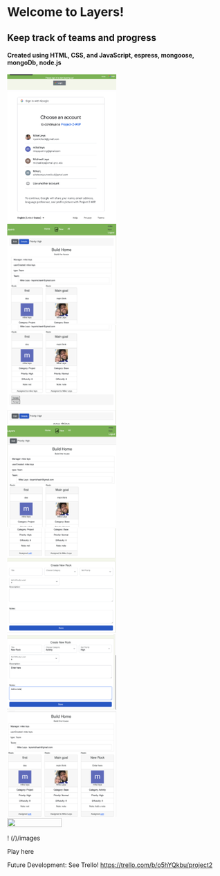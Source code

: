  # Welcome to Layers!

## Keep track of teams and progress

#### Created using HTML, CSS, and JavaScript, espress, mongoose, mongoDb, node.js

<p align-content="center">
    <img src="/public/images/ss6.png" width="50%" height="50%">
    <img src="/public/images/ss7.png" width="50%" height="50%">
    <img src="/public/images/ss8.png" width="50%" height="50%">
    <img src="/public/images/ss9.png" width="50%" height="50%">
    <img src="/public/images/ss10.png" width="50%" height="50%">
    <img src="/public/images/ss11.png" width="50%" height="50%">
    <img src="/public/images/ss12.png" width="50%" height="50%">
    <img src="/public/images/ss13.png" width="50%" height="50%">
    <img src="/public/images/ss14.png" width="50%" height="50%">


    
</p>
! (/)/images


Play here 



Future Development:
See Trello!
https://trello.com/b/o5hYQkbu/project2


